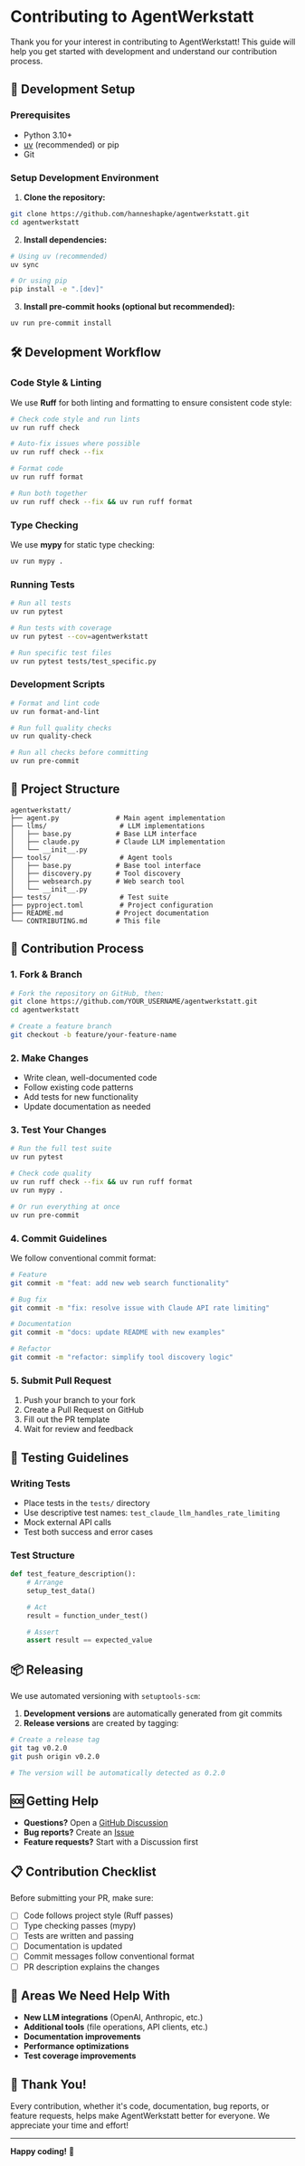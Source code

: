 # Contributing to AgentWerkstatt

Thank you for your interest in contributing to AgentWerkstatt! This guide will help you get started with development and understand our contribution process.

## 🚀 Development Setup

### Prerequisites
- Python 3.10+
- [uv](https://docs.astral.sh/uv/) (recommended) or pip
- Git

### Setup Development Environment

1. **Clone the repository:**
```bash
git clone https://github.com/hanneshapke/agentwerkstatt.git
cd agentwerkstatt
```

2. **Install dependencies:**
```bash
# Using uv (recommended)
uv sync

# Or using pip
pip install -e ".[dev]"
```

3. **Install pre-commit hooks (optional but recommended):**
```bash
uv run pre-commit install
```

## 🛠️ Development Workflow

### Code Style & Linting

We use **Ruff** for both linting and formatting to ensure consistent code style:

```bash
# Check code style and run lints
uv run ruff check

# Auto-fix issues where possible
uv run ruff check --fix

# Format code
uv run ruff format

# Run both together
uv run ruff check --fix && uv run ruff format
```

### Type Checking

We use **mypy** for static type checking:

```bash
uv run mypy .
```

### Running Tests

```bash
# Run all tests
uv run pytest

# Run tests with coverage
uv run pytest --cov=agentwerkstatt

# Run specific test files
uv run pytest tests/test_specific.py
```

### Development Scripts

```bash
# Format and lint code
uv run format-and-lint

# Run full quality checks
uv run quality-check

# Run all checks before committing
uv run pre-commit
```

## 📁 Project Structure

```
agentwerkstatt/
├── agent.py              # Main agent implementation
├── llms/                  # LLM implementations
│   ├── base.py           # Base LLM interface
│   ├── claude.py         # Claude LLM implementation
│   └── __init__.py
├── tools/                 # Agent tools
│   ├── base.py           # Base tool interface
│   ├── discovery.py      # Tool discovery
│   ├── websearch.py      # Web search tool
│   └── __init__.py
├── tests/                 # Test suite
├── pyproject.toml         # Project configuration
├── README.md             # Project documentation
└── CONTRIBUTING.md       # This file
```

## 🔄 Contribution Process

### 1. Fork & Branch

```bash
# Fork the repository on GitHub, then:
git clone https://github.com/YOUR_USERNAME/agentwerkstatt.git
cd agentwerkstatt

# Create a feature branch
git checkout -b feature/your-feature-name
```

### 2. Make Changes

- Write clean, well-documented code
- Follow existing code patterns
- Add tests for new functionality
- Update documentation as needed

### 3. Test Your Changes

```bash
# Run the full test suite
uv run pytest

# Check code quality
uv run ruff check --fix && uv run ruff format
uv run mypy .

# Or run everything at once
uv run pre-commit
```

### 4. Commit Guidelines

We follow conventional commit format:

```bash
# Feature
git commit -m "feat: add new web search functionality"

# Bug fix
git commit -m "fix: resolve issue with Claude API rate limiting"

# Documentation
git commit -m "docs: update README with new examples"

# Refactor
git commit -m "refactor: simplify tool discovery logic"
```

### 5. Submit Pull Request

1. Push your branch to your fork
2. Create a Pull Request on GitHub
3. Fill out the PR template
4. Wait for review and feedback

## 🧪 Testing Guidelines

### Writing Tests

- Place tests in the `tests/` directory
- Use descriptive test names: `test_claude_llm_handles_rate_limiting`
- Mock external API calls
- Test both success and error cases

### Test Structure

```python
def test_feature_description():
    # Arrange
    setup_test_data()

    # Act
    result = function_under_test()

    # Assert
    assert result == expected_value
```

## 📦 Releasing

We use automated versioning with `setuptools-scm`:

1. **Development versions** are automatically generated from git commits
2. **Release versions** are created by tagging:

```bash
# Create a release tag
git tag v0.2.0
git push origin v0.2.0

# The version will be automatically detected as 0.2.0
```

## 🆘 Getting Help

- **Questions?** Open a [GitHub Discussion](https://github.com/hanneshapke/agentwerkstatt/discussions)
- **Bug reports?** Create an [Issue](https://github.com/hanneshapke/agentwerkstatt/issues)
- **Feature requests?** Start with a Discussion first

## 📋 Contribution Checklist

Before submitting your PR, make sure:

- [ ] Code follows project style (Ruff passes)
- [ ] Type checking passes (mypy)
- [ ] Tests are written and passing
- [ ] Documentation is updated
- [ ] Commit messages follow conventional format
- [ ] PR description explains the changes

## 🎯 Areas We Need Help With

- **New LLM integrations** (OpenAI, Anthropic, etc.)
- **Additional tools** (file operations, API clients, etc.)
- **Documentation improvements**
- **Performance optimizations**
- **Test coverage improvements**

## 🙏 Thank You!

Every contribution, whether it's code, documentation, bug reports, or feature requests, helps make AgentWerkstatt better for everyone. We appreciate your time and effort!

---

**Happy coding!** 🚀
